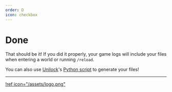```yaml
---
order: D
icon: checkbox
---
```


# Done

That should be it! If you did it properly, your game logs will include your files when entering a world or running `/reload`.

You can also use [Unilock](https://github.com/unilock)'s [Python script](https://gist.github.com/unilock/a1396e3b52d8ff2109b9bb7a454d315a#file-run-py) to generate your files!

---

[!ref icon="/assets/logo.png"](/)
